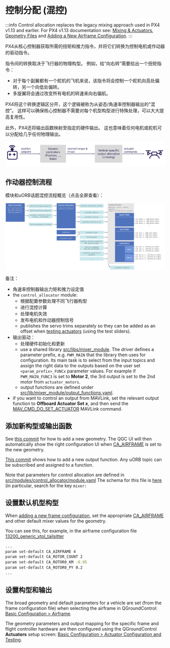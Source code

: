 # 控制分配 (混控)

:::info
Control allocation replaces the legacy mixing approach used in PX4 v1.13 and earlier.
For PX4 v1.13 documentation see: [Mixing & Actuators](https://docs.px4.io/v1.13/en/concept/mixing.html), [Geometry Files](https://docs.px4.io/v1.13/en/concept/geometry_files.html) and [Adding a New Airframe Configuration](https://docs.px4.io/v1.13/en/dev_airframes/adding_a_new_frame.html).
:::

PX4从核心控制器获取所需的扭矩和推力指令，并将它们转换为控制电机或作动器的驱动指令。

指令间的转换取决于飞行器的物理构型。
例如，给“向右转”需要给出一个扭矩指令：

- 对于每个副翼都有一个舵机的飞机来说，该指令将会控制一个舵机向高处偏转，另一个向低处偏转。
- 多旋翼将会通过改变所有电机的转速来向右偏航。

PX4将这个转换逻辑区分开，这个逻辑被称为从姿态/角速率控制器输出的“混控”。
这样可以确保核心控制器不需要对每个机型构型进行特殊处理，可以大大提高复用性。

此外，PX4还将输出函数映射至指定的硬件输出。
这也意味着任何电机或舵机可以分配给几乎任何物理输出。

<!-- https://docs.google.com/drawings/d/1Li9YhTLc3yX6mGX0iSOfItHXvaUhevO2DRZwuxPQ1PI/edit -->

![Mixing Overview](../../assets/diagrams/mixing_overview.png)

## 作动器控制流程

模块和uORB话题混控流程概览（点击全屏查看）：

<!-- https://drive.google.com/file/d/1L2IoxsyB4GAWE-s82R_x42mVXW_IDlHP/view?usp=sharing -->

![Pipeline Overview](../../assets/concepts/control_allocation_pipeline.png)

备注：

- 角速率控制器输出力矩和推力设定值
- the `control_allocator` module:
  - 根据配置参数处理不同飞行器构型
  - 进行混控计算
  - 处理电机失效
  - 发布电机和作动器控制信号
  - publishes the servo trims separately so they can be added as an offset when [testing actuators](../config/actuators.md#actuator-testing) (using the test sliders).
- 输出驱动：
  - 处理硬件初始化和更新
  - use a shared library [src/libs/mixer_module](https://github.com/PX4/PX4-Autopilot/tree/main/src/lib/mixer_module).
    The driver defines a parameter prefix, e.g. `PWM_MAIN` that the library then uses for configuration.
    Its main task is to select from the input topics and assign the right data to the outputs based on the user set `<param_prefix>_FUNCx` parameter values.
    For example if `PWM_MAIN_FUNC3` is set to **Motor 2**, the 3rd output is set to the 2nd motor from `actuator_motors`.
  - output functions are defined under [src/lib/mixer_module/output_functions.yaml](https://github.com/PX4/PX4-Autopilot/blob/main/src/lib/mixer_module/output_functions.yaml).
- if you want to control an output from MAVLink, set the relevant output function to **Offboard Actuator Set x**, and then send the [MAV_CMD_DO_SET_ACTUATOR](https://mavlink.io/en/messages/common.html#MAV_CMD_DO_SET_ACTUATOR) MAVLink command.

## 添加新构型或输出函数

See [this commit](https://github.com/PX4/PX4-Autopilot/commit/5cdb6fbd8e1352dcb94bd58918da405f8ff930d7) for how to add a new geometry.
The QGC UI will then automatically show the right configuration UI when [CA_AIRFRAME](../advanced_config/parameter_reference.md#CA_AIRFRAME) is set to the new geometry.

[This commit](https://github.com/PX4/PX4-Autopilot/commit/a65533b46986e32254b64b7c92469afb8178e370) shows how to add a new output function.
Any uORB topic can be subscribed and assigned to a function.

Note that parameters for control allocation are defined in [src/modules/control_allocator/module.yaml](https://github.com/PX4/PX4-Autopilot/blob/main/src/modules/control_allocator/module.yaml)
The schema for this file is [here](https://github.com/PX4/PX4-Autopilot/blob/main/validation/module_schema.yaml#L440=) (in particular, search for the key `mixer:`

## 设置默认机型构型

When [adding a new frame configuration](../dev_airframes/adding_a_new_frame.md), set the appropriate [CA_AIRFRAME](../advanced_config/parameter_reference.md#CA_AIRFRAME) and other default mixer values for the geometry.

You can see this, for example, in the airframe configuration file [13200_generic_vtol_tailsitter](https://github.com/PX4/PX4-Autopilot/blob/main/ROMFS/px4fmu_common/init.d/airframes/13200_generic_vtol_tailsitter)

```sh
...
param set-default CA_AIRFRAME 4
param set-default CA_ROTOR_COUNT 2
param set-default CA_ROTOR0_KM -0.05
param set-default CA_ROTOR0_PY 0.2
...
```

## 设置构型和输出

The broad geometry and default parameters for a vehicle are set (from the frame configuration file) when selecting the airframe in QGroundControl: [Basic Configuration > Airframe](../config/airframe.md).

The geometry parameters and output mapping for the specific frame and flight controller hardware are then configured using the QGroundControl **Actuators** setup screen: [Basic Configuration > Actuator Configuration and Testing](../config/actuators.md).
